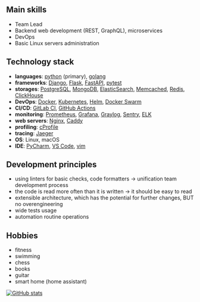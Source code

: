 ## Main skills
- Team Lead
- Backend web development (REST, GraphQL), microservices
- DevOps
- Basic Linux servers administration

## Technology stack
- **languages**: [python](https://www.python.org) (primary), [golang](https://go.dev)
- **frameworks**: [Django](https://www.djangoproject.com), [Flask](https://flask.palletsprojects.com), [FastAPI](https://fastapi.tiangolo.com), [pytest](https://docs.pytest.org)
- **storages**: [PostgreSQL](https://www.postgresql.org), [MongoDB](https://www.mongodb.com), [ElasticSearch](https://www.elastic.co/elasticsearch/), [Memcached](https://memcached.org), [Redis](https://redis.io), [ClickHouse](https://clickhouse.com)
- **DevOps**: [Docker](https://www.docker.com), [Kubernetes](https://kubernetes.io), [Helm](https://helm.sh), [Docker Swarm](https://docs.docker.com/engine/swarm/)
- **CI/CD**: [GitLab CI](https://docs.gitlab.com/ee/ci/), [GitHub Actions](https://github.com/features/actions)
- **monitoring**: [Prometheus](https://prometheus.io), [Grafana](https://grafana.com), [Graylog](https://www.graylog.org), [Sentry](https://sentry.io), [ELK](https://www.elastic.co/what-is/elk-stack)
- **web servers**: [Nginx](https://www.nginx.com), [Caddy](https://caddyserver.com)
- **profiling**: [cProfile](https://docs.python.org/3/library/profile.html)
- **tracing**: [Jaeger](https://www.jaegertracing.io)
- **OS**: Linux, macOS
- **IDE**: [PyCharm](https://www.jetbrains.com/pycharm/), [VS Code](https://code.visualstudio.com), [vim](https://www.vim.org)

## Development principles
- using linters for basic checks, code formatters -> unification team development process
- the code is read more often than it is written -> it should be easy to read
- extensible architecture, which has the potential for further changes, BUT no overengineering
- wide tests usage
- automation routine operations

## Hobbies
- fitness
- swimming
- chess
- books
- guitar
- smart home (home assistant)

[![GitHub stats](https://github-readme-stats.vercel.app/api?username=slapshin&count_private=true&show_icons=true)](https://github.com/anuraghazra/github-readme-stats)
